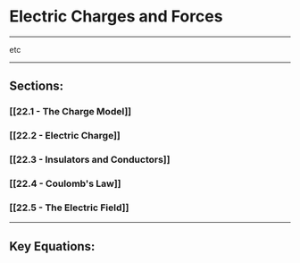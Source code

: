 # Electric Charges and Forces
***

etc

***

## Sections:

###  [[22.1 - The Charge Model]]

###  [[22.2 - Electric Charge]]

###  [[22.3 - Insulators and Conductors]]

###  [[22.4 - Coulomb's Law]]

###  [[22.5 - The Electric Field]]

***

## Key Equations: